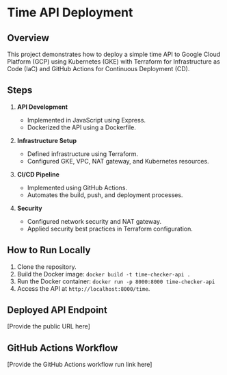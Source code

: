 # Time API Deployment

## Overview

This project demonstrates how to deploy a simple time API to Google Cloud Platform (GCP) using Kubernetes (GKE) with Terraform for Infrastructure as Code (IaC) and GitHub Actions for Continuous Deployment (CD).

## Steps

1. **API Development**
   - Implemented in JavaScript using Express.
   - Dockerized the API using a Dockerfile.

2. **Infrastructure Setup**
   - Defined infrastructure using Terraform.
   - Configured GKE, VPC, NAT gateway, and Kubernetes resources.

3. **CI/CD Pipeline**
   - Implemented using GitHub Actions.
   - Automates the build, push, and deployment processes.

4. **Security**
   - Configured network security and NAT gateway.
   - Applied security best practices in Terraform configuration.

## How to Run Locally

1. Clone the repository.
2. Build the Docker image: `docker build -t time-checker-api .`
3. Run the Docker container: `docker run -p 8000:8000 time-checker-api`
4. Access the API at `http://localhost:8000/time`.

## Deployed API Endpoint

[Provide the public URL here]

## GitHub Actions Workflow

[Provide the GitHub Actions workflow run link here]
